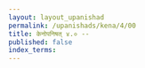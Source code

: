 ```yaml
---
layout: layout_upanishad
permalink: /upanishads/kena/4/00
title: केनोपनिषत् ४.० --  
published: false
index_terms:
---
```


<div class="mulam" markdown="1">
</div>


